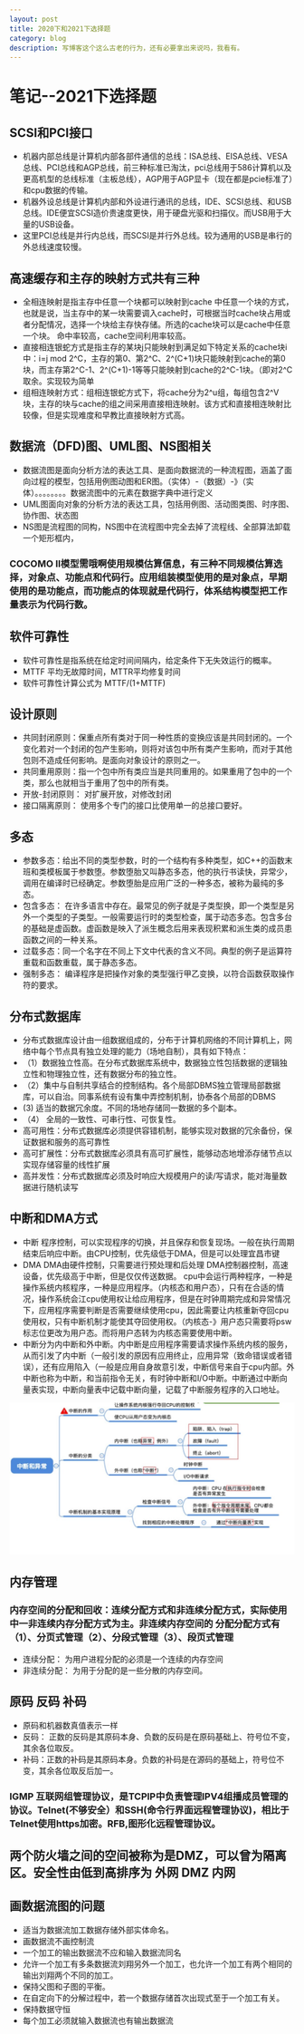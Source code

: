 ```yaml
---
layout: post
title: 2020下和2021下选择题
category: blog
description: 写博客这个这么古老的行为，还有必要拿出来说吗，我看有。
---
```


# 笔记--2021下选择题

## SCSI和PCI接口
- 机器内部总线是计算机内部各部件通信的总线：ISA总线、EISA总线、VESA总线、PCI总线和AGP总线，前三种标准已淘汰，pci总线用于586计算机以及更高机型的总线标准（主板总线），AGP用于AGP显卡（现在都是pcie标准了）和cpu数据的传输。
- 机器外设总线是计算机内部和外设进行通讯的总线，IDE、SCSI总线、和USB总线。IDE便宜SCSI造价贵速度更快，用于硬盘光驱和扫描仪。而USB用于大量的USB设备。
- 这里PCI总线是并行内总线，而SCSI是并行外总线。较为通用的USB是串行的外总线速度较慢。

## 高速缓存和主存的映射方式共有三种
- 全相连映射是指主存中任意一个块都可以映射到cache 中任意一个块的方式，也就是说，当主存中的某一块需要调入cache时，可根据当时cache块占用或者分配情况，选择一个块给主存快存储。所选的cache块可以是cache中任意一个块。 命中率较高，cache空间利用率较高。
- 直接相连银蛇方式是指主存的某块j只能映射到满足如下特定关系的cache块i中：i=j mod 2^C，主存的第0、第2^C、2^(C+1)块只能映射到cache的第0块，而主存第2^C-1、2^(C+1)-1等等只能映射到cache的2^C-1块。（即对2^C取余。实现较为简单
- 组相连映射方式：组相连银蛇方式下，将cache分为2^u组，每组包含2^V块，主存的块与cache的组之间采用直接相连映射。该方式和直接相连映射比较像，但是实现难度和早教比直接映射方式高。
## 数据流（DFD)图、UML图、NS图相关
- 数据流图是面向分析方法的表达工具、是面向数据流的一种流程图，涵盖了面向过程的模型，包括用例图动图和ER图。（实体）-（数据）-》（实体）。。。。。。。。数据流图中的元素在数据字典中进行定义
- UML图面向对象的分析方法的表达工具，包括用例图、活动图类图、时序图、协作图、状态图
- NS图是流程图的同构，NS图中在流程图中完全去掉了流程线、全部算法卸载一个矩形框内，

### COCOMO II模型需哦啊使用规模估算信息，有三种不同规模估算选择，对象点、功能点和代码行。应用组装模型使用的是对象点，早期使用的是功能点，而功能点的体现就是代码行，体系结构模型把工作量表示为代码行数。

## 软件可靠性
- 软件可靠性是指系统在给定时间间隔内，给定条件下无失效运行的概率。
- MTTF 平均无故障时间，MTTR平均修复时间
- 软件可靠性计算公式为 MTTF/(1+MTTF)

## 设计原则
- 共同封闭原则：保重点所有类对于同一种性质的变换应该是共同封闭的。一个变化若对一个封闭的包产生影响，则将对该包中所有类产生影响，而对于其他包则不造成任何影响。是面向对象设计的原则之一。
- 共同重用原则：指一个包中所有类应当是共同重用的。如果重用了包中的一个类，那么也就相当于重用了包中的所有类。
- 开放-封闭原则： 对扩展开放，对修改封闭
- 接口隔离原则： 使用多个专门的接口比使用单一的总接口要好。

## 多态
- 参数多态：给出不同的类型参数，时的一个结构有多种类型，如C++的函数末班和类模板属于参数堕。参数堕胎又叫静态多态，他的执行书读快，异常少，调用在编译时已经确定。参数堕胎是应用广泛的一种多态，被称为最纯的多态。
- 包含多态： 在许多语言中存在。最常见的例子就是子类型换，即一个类型是另外一个类型的子类型。一般需要运行时的类型检查，属于动态多态。包含多台的基础是虚函数。虚函数是映入了派生概念后用来表现积累和派生类的成员患函数之间的一种关系。
- 过载多态：同一个名字在不同上下文中代表的含义不同。典型的例子是运算符重载和函数重载，属于静态多态。
- 强制多态： 编译程序是把操作对象的类型强行甲乙变换，以符合函数获取操作符的要求。
## 分布式数据库
- 分布式数据库设计由一组数据组成的，分布于计算机网络的不同计算机上，网络中每个节点具有独立处理的能力（场地自制），具有如下特点：
- （1）数据独立性高。在分布式数据库系统中，数据独立性包括数据的逻辑独立性和物理独立性，还有数据分布的独立性。
- （2）集中与自制共享结合的控制结构。各个局部DBMS独立管理局部数据库，可以自治。同事系统有设有集中弄控制机制，协泰各个局部的DBMS
- (3) 适当的数据冗余度。不同的场地存储同一数据的多个副本。
- （4） 全局的一致性、可串行性、可恢复性。
- 高可用性：分布式数据库必须提供容错机制，能够实现对数据的冗余备份，保证数据和服务的高可靠性
- 高可扩展性：分布式数据库必须具有高可扩展性，能够动态地增添存储节点以实现存储容量的线性扩展
- 高并发性：分布式数据库必须及时响应大规模用户的读/写请求，能对海量数据进行随机读写

## 中断和DMA方式
- 中断 程序控制，可以实现程序的切换，并且保存和恢复现场。一般在执行周期结束后响应中断。由CPU控制，优先级低于DMA，但是可以处理宜昌市键
- DMA DMA由硬件控制，只需要进行预处理和后处理 DMA控制器控制，高速设备，优先级高于中断，但是仅仅传送数据。
cpu中会运行两种程序，一种是操作系统内核程序，一种是应用程序。（内核态和用户态），只有在合适的情况，操作系统会江cpu使用权让给应用程序，但是在时钟周期完成和异常情况下，应用程序需要判断是否需要继续使用cpu，因此需要让内核重新夺回cpu使用权，只有中断机制才能使其夺回使用权。（内核态-》用户态只需要将psw标志位更改为用户态。而将用户态转为内核态需要使用中断。
- 中断分为内中断和外中断。内中断是应用程序需要请求操作系统内核的服务，从而引发了内中断（一般引发的原因有应用终止，应用异常（致命错误或者错误），还有应用陷入（一般是应用自身故意引发，中断信号来自于cpu内部。外中断也称为中断，和当前指令无关，有时钟中断和I/O中断。中断通过中断向量表实现，中断向量表中记载中断向量，记载了中断服务程序的入口地址。

![2022-10-28123000.jpg](/images/githubpages/2022-10-28123000.jpg)

## 内存管理
### 内存空间的分配和回收：连续分配方式和非连续分配方式，实际使用中一非连续内存分配方式为主。非连续内存空间的 分配分配方式有（1）、分页式管理（2）、分段式管理（3）、段页式管理
- 连续分配： 为用户进程分配的必须是一个连续的内存空间
- 非连续分配： 为用于分配的是一些分散的内存空间。

## 原码 反码 补码
- 原码和机器数真值表示一样
- 反码： 正数的反码是其原码本身、负数的反码是在原码基础上、符号位不变，其余各位取反。
- 补码：正数的补码是其原码本身。负数的补码是在源码的基础上，符号位不变，其余各位取反后加一。

### IGMP 互联网组管理协议，是TCPIP中负责管理IPV4组播成员管理的协议。Telnet(不够安全）和SSH(命令行界面远程管理协议)，相比于Telnet使用https加密。RFB,图形化远程管理协议。
## 两个防火墙之间的空间被称为是DMZ，可以曾为隔离区。安全性由低到高排序为 外网 DMZ 内网
## 画数据流图的问题
- 适当为数据流加工数据存储外部实体命名。
- 画数据流不画控制流
- 一个加工的输出数据流不应和输入数据流同名
- 允许一个加工有多条数据流刘翔另外一个加工，也允许一个加工有两个相同的输出刘翔两个不同的加工。
- 保持父图和子图的平衡。
- 在自定向下的分解过程中，若一个数据存储首次出现式至于一个加工有关。
- 保持数据守恒
- 每个加工必须就输入数据流也有输出数据流


